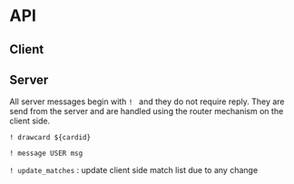 # API

## Client

## Server

All server messages begin with `! ` and they do not require reply.
They are send from the server and are handled using the router mechanism on the
client side.

`! drawcard ${cardid}`

`! message USER msg`

`! update_matches` : update client side match list due to any change